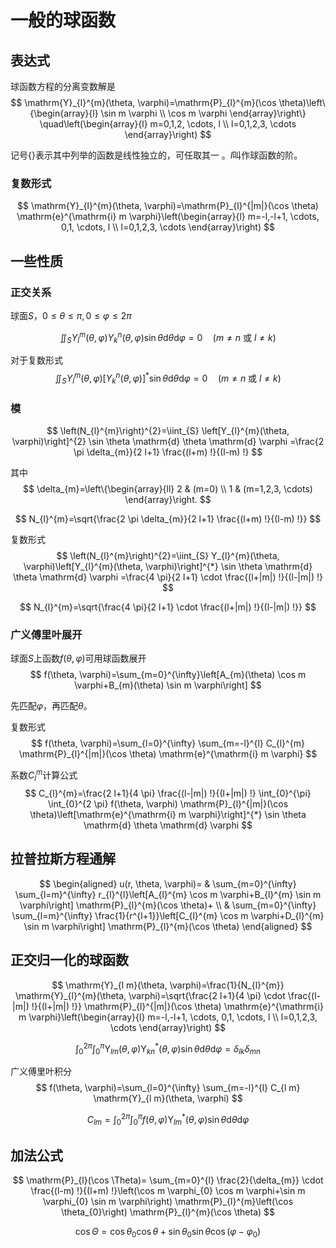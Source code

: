 # 一般的球函数

## 表达式

球函数方程的分离变数解是
$$
\mathrm{Y}_{l}^{m}(\theta, \varphi)=\mathrm{P}_{l}^{m}(\cos \theta)\left\{\begin{array}{l}
\sin m \varphi \\
\cos m \varphi
\end{array}\right\} \quad\left(\begin{array}{l}
m=0,1,2, \cdots, l \\
l=0,1,2,3, \cdots
\end{array}\right)
$$

记号$\{\}$表示其中列举的函数是线性独立的，可任取其一
。$l$叫作球函数的阶。

### 复数形式

$$
\mathrm{Y}_{l}^{m}(\theta, \varphi)=\mathrm{P}_{l}^{|m|}(\cos \theta) \mathrm{e}^{\mathrm{i} m \varphi}\left(\begin{array}{l}
m=-l,-l+1, \cdots, 0,1, \cdots, l \\
l=0,1,2,3, \cdots
\end{array}\right)
$$

## 一些性质

### 正交关系

球面$S$，$0 \leqslant \theta \leqslant \pi, 0 \leqslant \varphi \leqslant 2 \pi$

$$
\iint_{S} Y_{l}^{m}(\theta, \varphi) Y_{k}^{n}(\theta, \varphi) \sin \theta \mathrm{d} \theta \mathrm{d} \varphi=0 \quad(m \neq n \text { 或 } l \neq k)
$$

对于复数形式
$$
\iint_{S} Y_{l}^{m}(\theta, \varphi) \left[Y_{k}^{n}(\theta, \varphi)\right]^{*} \sin \theta \mathrm{d} \theta \mathrm{d} \varphi=0 \quad(m \neq n \text { 或 } l \neq k)
$$

### 模

$$
\left(N_{l}^{m}\right)^{2}=\iint_{S} \left[Y_{l}^{m}(\theta, \varphi)\right]^{2} \sin \theta \mathrm{d} \theta \mathrm{d} \varphi =\frac{2 \pi \delta_{m}}{2 l+1} \frac{(l+m) !}{(l-m) !}
$$

其中
$$
\delta_{m}=\left\{\begin{array}{ll}
2 & (m=0) \\
1 & (m=1,2,3, \cdots)
\end{array}\right.
$$

$$
N_{l}^{m}=\sqrt{\frac{2 \pi \delta_{m}}{2 l+1} \frac{(l+m) !}{(l-m) !}}
$$

复数形式
$$
\left(N_{l}^{m}\right)^{2}=\iint_{S} Y_{l}^{m}(\theta, \varphi)\left[Y_{l}^{m}(\theta, \varphi)\right]^{*} \sin \theta \mathrm{d} \theta \mathrm{d} \varphi =\frac{4 \pi}{2 l+1} \cdot \frac{(l+|m|) !}{(l-|m|) !}
$$

$$
N_{l}^{m}=\sqrt{\frac{4 \pi}{2 l+1} \cdot \frac{(l+|m|) !}{(l-|m|) !}}
$$

### 广义傅里叶展开

球面$S$上函数$f(\theta,\varphi)$可用球函数展开
$$
f(\theta, \varphi)=\sum_{m=0}^{\infty}\left[A_{m}(\theta) \cos m \varphi+B_{m}(\theta) \sin m \varphi\right]
$$

先匹配$\varphi$，再匹配$\theta$。

复数形式
$$
f(\theta, \varphi)=\sum_{l=0}^{\infty} \sum_{m=-l}^{l} C_{l}^{m} \mathrm{P}_{l}^{|m|}(\cos \theta) \mathrm{e}^{\mathrm{i} m \varphi}
$$

系数$C_{l}^{m}$计算公式
$$
C_{l}^{m}=\frac{2 l+1}{4 \pi} \frac{(l-|m|) !}{(l+|m|) !} \int_{0}^{\pi} \int_{0}^{2 \pi} f(\theta, \varphi) \mathrm{P}_{l}^{|m|}(\cos \theta)\left[\mathrm{e}^{\mathrm{i} m \varphi}\right]^{*} \sin \theta \mathrm{d} \theta \mathrm{d} \varphi
$$

## 拉普拉斯方程通解

$$
\begin{aligned}
u(r, \theta, \varphi)= & \sum_{m=0}^{\infty} \sum_{l=m}^{\infty} r_{l}^{l}\left[A_{l}^{m} \cos m \varphi+B_{l}^{m} \sin m \varphi\right] \mathrm{P}_{l}^{m}(\cos \theta)+ \\
& \sum_{m=0}^{\infty} \sum_{l=m}^{\infty} \frac{1}{r^{l+1}}\left[C_{l}^{m} \cos m \varphi+D_{l}^{m} \sin m \varphi\right] \mathrm{P}_{l}^{m}(\cos \theta)
\end{aligned}
$$

## 正交归一化的球函数

$$
\mathrm{Y}_{l m}(\theta, \varphi)=\frac{1}{N_{l}^{m}} \mathrm{Y}_{l}^{m}(\theta, \varphi)=\sqrt{\frac{2 l+1}{4 \pi} \cdot \frac{(l-|m|) !}{(l+|m|) !}} \mathrm{P}_{l}^{|m|}(\cos \theta) \mathrm{e}^{\mathrm{i} m \varphi}\left(\begin{array}{l}
m=-l,-l+1, \cdots, 0,1, \cdots, l \\
l=0,1,2,3, \cdots
\end{array}\right)
$$

$$
\int_{0}^{2 \pi} \int_{0}^{\pi} \mathrm{Y}_{l m}(\theta, \varphi) \mathrm{Y}_{k n}^{*}(\theta, \varphi) \sin \theta \mathrm{d} \theta \mathrm{d} \varphi =\delta_{l k} \delta_{m n}
$$

广义傅里叶积分
$$
f(\theta, \varphi)=\sum_{l=0}^{\infty} \sum_{m=-l}^{l} C_{l m} \mathrm{Y}_{l m}(\theta, \varphi)
$$

$$
C_{l m}=\int_{0}^{2 \pi} \int_{0}^{\pi} f(\theta, \varphi) \mathrm{Y}_{l m}^{*}(\theta, \varphi) \sin \theta \mathrm{d} \theta \mathrm{d} \varphi
$$

## 加法公式

$$
\mathrm{P}_{l}(\cos \Theta)=  \sum_{m=0}^{l} \frac{2}{\delta_{m}} \cdot \frac{(l-m) !}{(l+m) !}\left(\cos m \varphi_{0} \cos m \varphi+\sin m \varphi_{0} \sin m \varphi\right) \mathrm{P}_{l}^{m}\left(\cos \theta_{0}\right) \mathrm{P}_{l}^{m}(\cos \theta)
$$

$$
\cos \Theta=\cos \theta_{0} \cos \theta+\sin \theta_{0} \sin \theta \cos \left(\varphi-\varphi_{0}\right)
$$
